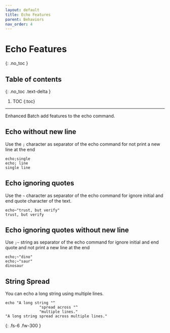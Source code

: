 ```yaml
---
layout: default
title: Echo Features
parent: Behaviors
nav_order: 4
---
```


# Echo Features
{: .no_toc }

## Table of contents
{: .no_toc .text-delta }

1. TOC
{:toc}

---

Enhanced Batch add features to the echo command.

## Echo without new line
Use the `;` character as separator of the echo command for not print a new line at the end
```
echo;single
echo; line
single line
```

## Echo ignoring quotes
Use the `~` character as separator of the echo command for ignore initial and end quote character of the text.
```
echo~"trust, but verify"
trust, but verify
```

## Echo ignoring quotes without new line
Use `;~` string as separator of the echo command for ignore initial and end quote and not print a new line at the end
```
echo;~"dino"
echo;~"saur"
dinosaur
```

## String Spread
You can echo a long string using multiple lines.
```
echo "A long string "^
               "spread across "^
               "multiple lines."
"A long string spread across multiple lines."
```

{: .fs-6 .fw-300 }
